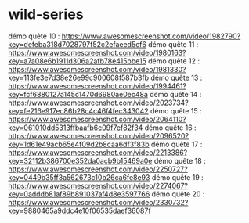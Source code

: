 # wild-series

démo quête 10 : https://www.awesomescreenshot.com/video/1982790?key=defeba318d7028797f52c2efaeed5cf6
démo quête 11 : https://www.awesomescreenshot.com/video/1980163?key=a7a08e6b1911d306a2afb78e415bbe15
démo quête 12 : https://www.awesomescreenshot.com/video/1981330?key=113fe3e7d38e26e99c900608f587b3fb
démo quête 13 : https://www.awesomescreenshot.com/video/1994461?key=fcf6880127a145c1470d6980ae0ec48a
démo quête 14 : https://www.awesomescreenshot.com/video/2023734?key=fe216e917ec86b28c4c46f4fec343042
démo quête 15 : https://www.awesomescreenshot.com/video/2064110?key=061010dd5313ffbaafb6c09f7ef82f34
démo quête 16 : https://www.awesomescreenshot.com/video/2096520?key=1d61e49acb65e4f09d2b8caa6df3f83b
démo quête 17 : https://www.awesomescreenshot.com/video/2213386?key=32112b386700e352da0acb9b15469a0e
démo quête 18 : https://www.awesomescreenshot.com/video/2250727?key=0449b35ff3a562673c10b26ca6fe8e93
démo quête 19 : https://www.awesomescreenshot.com/video/2274067?key=0adddb81af89b891037af4d8e3597766
démo quête 20 : https://www.awesomescreenshot.com/video/2330732?key=9880465a9ddc4e10f06535daef36087f